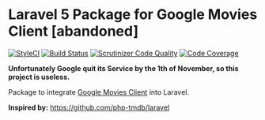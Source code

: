 # Laravel 5 Package for Google Movies Client [abandoned]

[![StyleCI](https://styleci.io/repos/39081954/shield)](https://styleci.io/repos/39081954)
[![Build Status](https://travis-ci.org/okaufmann/google-movies-client-laravel.svg?branch=master)](https://travis-ci.org/okaufmann/google-movies-client-laravel)
[![Scrutinizer Code Quality](https://scrutinizer-ci.com/g/okaufmann/google-movies-client-laravel/badges/quality-score.png?b=master)](https://scrutinizer-ci.com/g/okaufmann/google-movies-client-laravel/?branch=master)
[![Code Coverage](https://scrutinizer-ci.com/g/okaufmann/google-movies-client-laravel/badges/coverage.png?b=master)](https://scrutinizer-ci.com/g/okaufmann/google-movies-client-laravel/?branch=master)

**Unfortunately Google quit its Service by the 1th of November, so this project is useless.**

Package to integrate [Google Movies Client](https://github.com/okaufmann/google-movies-client-laravel.git) into Laravel.

**Inspired by:** https://github.com/php-tmdb/laravel
